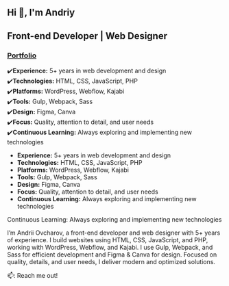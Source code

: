 ## Hi 👋, I'm Andriy

<h2>Front-end Developer | Web Designer</h2>
<h3>
<a href="https://ovcharov-portfolio.webflow.io/" target="_blank"><strong>Portfolio</strong></a></h3>

 <span>✔️<strong>Experience:</strong> 5+ years in web development and design</span><br>
  <span>✔️<strong>Technologies:</strong> HTML, CSS, JavaScript, PHP<span><br>
  <span>✔️<strong>Platforms:</strong> WordPress, Webflow, Kajabi<span><br>
  <span>✔️<strong>Tools:</strong> Gulp, Webpack, Sass<span><br>
  <span>✔️<strong>Design:</strong> Figma, Canva<span><br>
 <span>✔️<strong>Focus:</strong> Quality, attention to detail, and user needs<span><br>
  <span>✔️<strong>Continuous Learning:</strong> Always exploring and implementing new technologies</li>

<ul class="custom-list">
  <li><strong>Experience:</strong> 5+ years in web development and design</li>
  <li><strong>Technologies:</strong> HTML, CSS, JavaScript, PHP</li>
  <li><strong>Platforms:</strong> WordPress, Webflow, Kajabi</li>
  <li><strong>Tools:</strong> Gulp, Webpack, Sass</li>
  <li><strong>Design:</strong> Figma, Canva</li>
  <li><strong>Focus:</strong> Quality, attention to detail, and user needs</li>
  <li><strong>Continuous Learning:</strong> Always exploring and implementing new technologies</li>
</ul>

Continuous Learning: Always exploring and implementing new technologies

I’m Andrii Ovcharov, a front-end developer and web designer with 5+ years of experience. I build websites using HTML, CSS, JavaScript, and PHP, working with WordPress, Webflow, and Kajabi. I use Gulp, Webpack, and Sass for efficient development and Figma & Canva for design. Focused on quality, details, and user needs, I deliver modern and optimized solutions.



📫: Reach me out!


